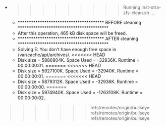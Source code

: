 * >>>>>>>>> Running inst-xtra-zfs-clean.sh ...
  * ***************************************  BEFORE cleaning  *****************************************
  * After this operation, 465 kB disk space will be freed.
  * ***************************************  AFTER cleaning  *****************************************
  * Solving E: You don't have enough free space in /var/cache/apt/archives/.
<<<<<<< HEAD
  * Disk size = 5886804K. Space Used = -32936K. Runtime = 00:00:00:01.
=======
<<<<<<< HEAD
  * Disk size = 5927100K. Space Used = -32940K. Runtime = 00:00:00:01.
=======
<<<<<<< HEAD
  * Disk size = 5879312K. Space Used = -32936K. Runtime = 00:00:00:00.
=======
  * Disk size = 5974940K. Space Used = -1263108K. Runtime = 00:00:00:02.
>>>>>>> refs/remotes/origin/bullseye
>>>>>>> refs/remotes/origin/bullseye
>>>>>>> refs/remotes/origin/bullseye
